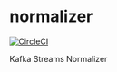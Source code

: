 # normalizer

[![CircleCI](https://circleci.com/gh/wizzie-io/normalizer.svg?style=shield&circle-token=f543e7c1376dbb7783d7c08abc945acf28e22c46)](https://circleci.com/gh/wizzie-io/normalizer)

Kafka Streams Normalizer
